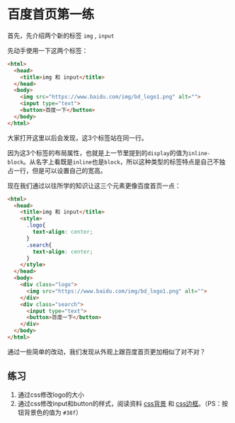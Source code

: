# 百度首页第一练

首先，先介绍两个新的标签 `img` , `input`

先动手使用一下这两个标签：

```html
<html>
  <head>
    <title>img 和 input</title>
  </head>
  <body>
    <img src="https://www.baidu.com/img/bd_logo1.png" alt="">
    <input type="text">
    <button>百度一下</button>
  </body>
</html>
```

大家打开这里以后会发现，这3个标签站在同一行。

因为这3个标签的布局属性，也就是上一节里提到的`display`的值为`inline-block`。从名字上看既是`inline`也是`block`，所以这种类型的标签特点是自己不独占一行，但是可以设置自己的宽高。


现在我们通过以往所学的知识让这三个元素更像百度首页一点：

```html
<html>
  <head>
    <title>img 和 input</title>
    <style>
      .logo{
        text-align: center;
      }
      .search{
        text-align: center;
      }
    </style>
  </head>
  <body>
    <div class="logo">
      <img src="https://www.baidu.com/img/bd_logo1.png" alt="">
    </div>
    <div class="search">
      <input type="text">
      <button>百度一下</button>
    </div>
  </body>
</html>
```

通过一些简单的改动，我们发现从外观上跟百度首页更加相似了对不对？

## 练习

1. 通过css修改logo的大小
2. 通过css修改input和button的样式，阅读资料 [css背景](http://www.w3school.com.cn/css/css_background.asp) 和 [css边框](http://www.w3school.com.cn/css/css_border.asp)。（PS：按钮背景色的值为 `#38f`）